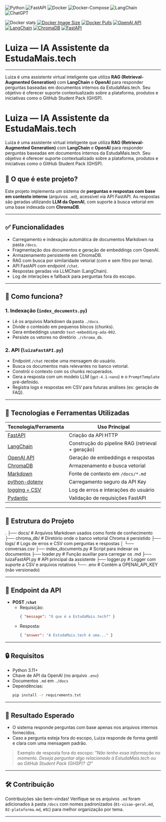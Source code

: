 ![Python](https://img.shields.io/badge/python-3670A0?style=for-the-badge&logo=python&logoColor=ffdd54)
![FastAPI](https://img.shields.io/badge/FastAPI-005571?style=for-the-badge&logo=fastapi) ![Docker](https://img.shields.io/badge/docker-%230db7ed.svg?style=for-the-badge&logo=docker&logoColor=white) ![Docker-Compose](https://img.shields.io/badge/Docker%20Compose-2496ED?style=for-the-badge&logo=docker&logoColor=white) ![LangChain](https://img.shields.io/badge/langchain-1C3C3C?style=for-the-badge&logo=langchain&logoColor=white) ![ChatGPT](https://img.shields.io/badge/ChatGPT-74aa9c?style=for-the-badge&logo=openai&logoColor=white)

![Docker stats](https://img.shields.io/badge/Docker%20/%20stats-blue?logo=docker)
[![Docker Image Size](https://img.shields.io/docker/image-size/user92/luiza-fastapi/latest)](https://hub.docker.com/r/user92/luiza-fastapi)
[![Docker Pulls](https://img.shields.io/docker/pulls/user92/luiza-fastapi)](https://hub.docker.com/r/user92/luiza-fastapi)
[![OpenAI API](https://img.shields.io/badge/OpenAI-API-4BDBF4?logo=openai)](https://platform.openai.com/)
[![LangChain](https://img.shields.io/badge/LangChain-enabled-brightgreen)](https://www.langchain.com/)
[![ChromaDB](https://img.shields.io/badge/ChromaDB-vector%20store-lightgreen)](https://www.trychroma.com/)
[![FastAPI](https://img.shields.io/badge/FastAPI-async%20API-009688?logo=fastapi)](https://fastapi.tiangolo.com/)


# Luiza — IA Assistente da EstudaMais.tech
---

Luiza é uma assistente virtual inteligente que utiliza **RAG (Retrieval-Augmented Generation)** com **LangChain** e **OpenAI** para responder perguntas baseadas em documentos internos da EstudaMais.tech. Seu objetivo é oferecer suporte contextualizado sobre a plataforma, produtos e iniciativas como o GitHub Student Pack (GHSP).


# Luiza — IA Assistente da EstudaMais.tech

Luiza é uma assistente virtual inteligente que utiliza **RAG (Retrieval-Augmented Generation)** com **LangChain** e **OpenAI** para responder perguntas baseadas em documentos internos da EstudaMais.tech. Seu objetivo é oferecer suporte contextualizado sobre a plataforma, produtos e iniciativas como o GitHub Student Pack (GHSP).

## 📌 O que é este projeto?

Este projeto implementa um sistema de **perguntas e respostas com base em contexto interno** (arquivos `.md`), acessível via API FastAPI. As respostas são geradas utilizando **LLM da OpenAI**, com suporte à busca vetorial em uma base indexada com **ChromaDB**.

---

## ✅ Funcionalidades

- Carregamento e indexação automática de documentos Markdown na pasta `/docs`.
- Fragmentação dos documentos e geração de embeddings com OpenAI.
- Armazenamento persistente em ChromaDB.
- RAG com busca por similaridade vetorial (com e sem filtro por tema).
- API FastAPI com endpoint `/chat`.
- Respostas geradas via LLMChain (LangChain).
- Log de interações e fallback para perguntas fora do escopo.

---

## 🚀 Como funciona?

### 1. Indexação (`index_documents.py`)
- Lê os arquivos Markdown da pasta `./docs`.
- Divide o conteúdo em pequenos blocos (chunks).
- Gera embeddings usando `text-embedding-ada-002`.
- Persiste os vetores no diretório `./chroma_db`.

### 2. API (`luizaFastAPI.py`)
- Endpoint `/chat` recebe uma mensagem do usuário.
- Busca os documentos mais relevantes no banco vetorial.
- Constrói o contexto com os chunks recuperados.
- Gera a resposta com um modelo LLM (`gpt-4.1-nano`) e o `PromptTemplate` pré-definido.
- Registra logs e respostas em CSV para futuras análises (ex: geração de FAQ).

---

## 🧰 Tecnologias e Ferramentas Utilizadas

| Tecnologia/Ferramenta  | Uso Principal |
|------------------------|---------------|
| [FastAPI](https://fastapi.tiangolo.com/) | Criação da API HTTP |
| [LangChain](https://www.langchain.com/) | Construção do pipeline RAG (retrieval + geração) |
| [OpenAI API](https://platform.openai.com/docs) | Geração de embeddings e respostas |
| [ChromaDB](https://www.trychroma.com/) | Armazenamento e busca vetorial |
| [Markdown](https://www.markdownguide.org/) | Fonte de contexto em `/docs/*.md` |
| [python-dotenv](https://pypi.org/project/python-dotenv/) | Carregamento seguro da API Key |
| [logging + CSV](https://docs.python.org/3/library/logging.html) | Log de erros e interações do usuário |
| [Pydantic](https://docs.pydantic.dev/) | Validação de requisições FastAPI |

---

## 📁 Estrutura do Projeto

.
├── docs/ # Arquivos Markdown usados como fonte de conhecimento
├── chroma_db/ # Diretório onde o banco vetorial Chroma é persistido
├── logs/ # Logs de erros e CSV com perguntas e respostas
│ └── conversas.csv
├── index_documents.py # Script para indexar os documentos
├── loader.py # Função auxiliar para carregar os .md
├── luizaFastAPI.py # API principal da assistente
├── logger.py # Logger com suporte a CSV e arquivos rotativos
└── .env # Contém a OPENAI_API_KEY (não versionado)


---

## 📡 Endpoint da API

- **POST `/chat`**
  - Requisição:
    ```json
    { "message": "O que é a EstudaMais.tech?" }
    ```
  - Resposta:
    ```json
    { "answer": "A EstudaMais.tech é uma..." }
    ```

---

## 🔒 Requisitos

- Python 3.11+
- Chave de API da OpenAI (no arquivo `.env`)
- Documentos `.md` em `./docs`
- Dependências:
    ```bash
    pip install -r requirements.txt
    ```

---

## 🎯 Resultado Esperado

- O sistema responde perguntas com base apenas nos arquivos internos fornecidos.
- Caso a pergunta esteja fora do escopo, Luiza responde de forma gentil e clara com uma mensagem padrão.

> Exemplo de resposta fora do escopo:
> *"Não tenho essa informação no momento. Deseja perguntar algo relacionado à EstudaMais.tech ou ao GitHub Student Pack (GHSP)? 😊"*

---

## 🛠️ Contribuição

Contribuições são bem-vindas! Verifique se os arquivos `.md` foram adicionados à pasta `/docs` com nomes padronizados (`01-visao-geral.md`, `02-plataforma.md`, etc) para melhor organização por tema.

---